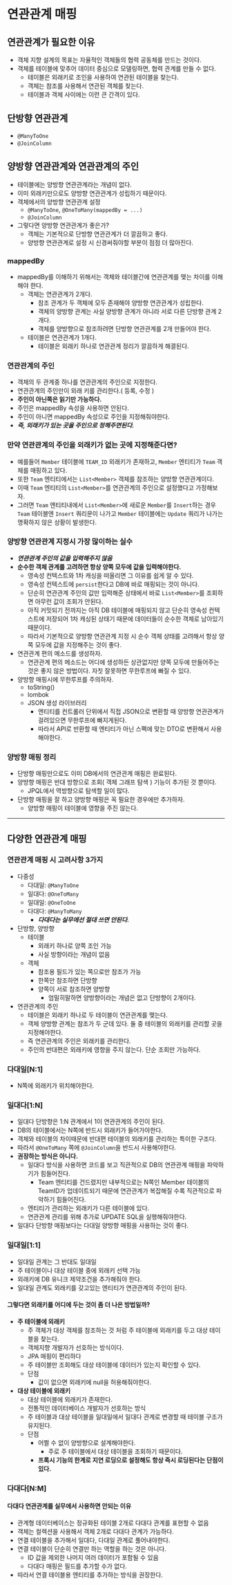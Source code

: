 # 연관관계 매핑
## 연관관계가 필요한 이유
- 객체 지향 설계의 목표는 자율적인 객체들의 협력 공동체를 만드는 것이다.
- 객체를 테이블에 맞추어 데이터 중심으로 모델링하면, 협력 관계를 만들 수 없다.
  - 테이블은 외래키로 조인을 사용하여 연관된 테이블을 찾는다.
  - 객체는 참조를 사용해서 연관된 객체를 찾는다.
  - 테이블과 객체 사이에는 이런 큰 간격이 있다.

## 단방향 연관관계
- `@ManyToOne`
- `@JoinColumn`

## 양방향 연관관계와 연관관계의 주인
- 테이블에는 양방향 연관관계라는 개념이 없다.
- 이미 외래키만으로도 양방향 연관관계가 성립하기 때문이다.
- 객체에서의 양방향 연관관계 설정
  - `@ManyToOne`, `@OneToMany(mappedBy = ...)`
  - `@JoinColumn`
- 그렇다면 양방향 연관관계가 좋은가?
  - 객체는 기본적으로 단방향 연관관계가 더 깔끔하고 좋다.
  - 양방향 연관관계로 설정 시 신경써줘야할 부분이 점점 더 많아진다.

### mappedBy
- mappedBy를 이해하기 위해서는 객체와 테이블간에 연관관계를 맺는 차이를 이해해야 한다.
  - 객체는 연관관계가 2개다.
    - 참조 관계가 두 객체에 모두 존재해야 양방향 연관관계가 성립한다.
    - 객체의 양방향 관계는 사실 양방향 관계가 아니라 서로 다른 단방향 관계 2개다.
    - 객체를 양방향으로 참조하려면 단방향 연관관계를 2개 만들어야 한다.
  - 테이블은 연관관계가 1개다.
    - 테이블은 외래키 하나로 연관관계 정리가 깔끔하게 해결된다.

### 연관관계의 주인
- 객체의 두 관계중 하나를 연관관계의 주인으로 지정한다.
- 연관관계의 주인만이 외래 키를 관리한다.( 등록, 수정 )
- **주인이 아닌쪽은 읽기만 가능하다.**
- 주인은 mappedBy 속성을 사용하면 안된다.
- 주인이 아니면 mappedBy 속성으로 주인을 지정해줘야한다.
- ***즉, 외래키가 있는 곳을 주인으로 정해주면된다.***

### 만약 연관관계의 주인을 외래키가 없는 곳에 지정해준다면?
- 예를들어 `Member` 테이블에 `TEAM_ID` 외래키가 존재하고, `Member` 엔티티가 `Team` 객체를 매핑하고 있다.
- 또한 `Team` 엔티티에서는 `List<Member>` 객체를 참조하는 양방향 연관관계이다.
- 이때 `Team` 엔티티의 `List<Member>`를 연관관계의 주인으로 설정했다고 가정해보자.
- 그러면 `Team` 엔티티내에서 `List<Member>`에 새로운 `Member`를 `Insert`하는 경우 `Team` 테이블엔 `Insert` 쿼리문이 나가고 `Member` 테이블에는 `Update` 쿼리가 나가는 명확하지 않은 상황이 발생한다.

### 양방향 연관관계 지정시 가장 많이하는 실수
- ***연관관계 주인의 값을 입력해주지 않음***
- **순수한 객체 관계를 고려하면 항상 양쪽 모두에 값을 입력해야한다.**
  - 영속성 컨텍스트와 1차 캐싱을 떠올리면 그 이유를 쉽게 알 수 있다.
  - 영속성 컨텍스트에 `persist`한다고 DB에 바로 매핑되는 것이 아니다.
  - 단순히 연관관계 주인의 값만 입력해준 상태에서 바로 `List<Member>`를 조회하면 아무런 값이 조회가 안된다.
  - 아직 커밋되기 전까지는 아직 DB 테이블에 매핑되지 않고 단순히 영속성 컨텍스트에 저장되어 1차 캐싱된 상태기 때문에 데이터들이 순수한 객체로 남아있기 때문이다.
  - 따라서 기본적으로 양방향 연관관계 지정 시 순수 객체 상태를 고려해서 항상 양쪽 모두에 값을 지정해주는 것이 좋다.
- 연관관계 편의 메소드를 생성하자.
  - 연관관계 편의 메소드는 어디에 생성하든 상관없지만 양쪽 모두에 만들어주는 것은 좋지 않은 방법이다. 자칫 잘못하면 무한루프에 빠질 수 있다.
- 양방향 매핑시에 무한루프를 주의하자.
  - toString()
  - lombok
  - JSON 생성 라이브러리
    - 엔티티를 컨트롤러 단위에서 직접 JSON으로 변환할 때 양방향 연관관계가 걸려있으면 무한루프에 빠지게된다.
    - 따라서 API로 반환할 때 엔티티가 아닌 스펙에 맞는 DTO로 변환해서 사용해야한다.

### 양방향 매핑 정리
- 단방향 매핑만으로도 이미 DB에서의 연관관계 매핑은 완료된다.
- 양방향 매핑은 반대 방향으로 조회( 객체 그래프 탐색 ) 기능이 추가된 것 뿐이다.
  - JPQL에서 역방향으로 탐색할 일이 많다.
- 단방향 매핑을 잘 하고 양방향 매핑은 꼭 필요한 경우에만 추가하자.
  - 양방향 매핑이 테이블에 영향을 주진 않는다.

***
## 다양한 연관관계 매핑
### 연관관계 매핑 시 고려사항 3가지
- 다중성
  - 다대일: `@ManyToOne`
  - 일대다: `@OneToMany`
  - 일대일: `@OneToOne`
  - 다대다: `@ManyToMany`
    - ***다대다는 실무에선 절대 쓰면 안된다.***
- 단방향, 양방향
  - 테이블
    - 외래키 하나로 양쪽 조인 가능
    - 사실 방향이라는 개념이 없음
  - 객체
    - 참조용 필드가 있는 쪽으로만 참조가 가능
    - 한쪽만 참조하면 단방향
    - 양쪽이 서로 참조하면 양방향
      - 엄밀히말하면 양방향이라는 개념은 없고 단방향이 2개이다.
- 연관관계의 주인
  - 테이블은 외래키 하나로 두 테이블이 연관관계를 맺는다.
  - 객체 양방향 관계는 참조가 두 군데 있다. 둘 중 테이블의 외래키를 관리할 곳을 지정해야한다.
  - 즉 연관관계의 주인은 외래키를 관리한다.
  - 주인의 반대편은 외래키에 영향을 주지 않는다. 단순 조회만 가능하다.

### 다대일[N:1]
- N쪽에 외래키가 위치해야한다.

### 일대다[1:N]
- 일대다 단방향은 1:N 관계에서 1이 연관관계의 주인이 된다.
- DB의 테이블에서는 N쪽에 반드시 외래키가 들어가야한다.
- 객체와 테이블의 차이때문에 반대편 테이블의 외래키를 관리하는 특이한 구조다.
- 따라서 `@OneToMany` 쪽에 `@JoinColumn`을 반드시 사용해야한다.
- **권장하는 방식은 아니다.**
  - 일대다 방식을 사용하면 코드를 보고 직관적으로 DB의 연관관계 매핑을 파악하기가 힘들어진다.
    - Team 엔티티를 건드렸지만 내부적으로는 N쪽인 Member 테이블의 TeamID가 업데이트되기 때문에 연관관계가 복잡해질 수록 직관적으로 파악하기 힘들어진다.
  - 엔티티가 관리하는 외래키가 다른 테이블에 있다. 
  - 연관관계 관리를 위해 추가로 UPDATE SQL을 실행해줘야한다.
- 일대다 단방향 매핑보다는 다대일 양방향 매핑을 사용하는 것이 좋다.

### 일대일[1:1]
- 일대일 관계는 그 반대도 일대일
- 주 테이블이나 대상 테이블 중에 외래키 선택 가능
- 외래키에 DB 유니크 제약조건을 추가해줘야 한다.
- 일대일 관계도 외래키를 갖고있는 엔티티가 연관관계의 주인이 된다.

#### 그렇다면 외래키를 어디에 두는 것이 좀 더 나은 방법일까?
- **주 테이블에 외래키**
  - 주 객체가 대상 객체를 참조하는 것 처럼 주 테이블에 외래키를 두고 대상 테이블을 찾는다.
  - 객체지향 개발자가 선호하는 방식이다.
  - JPA 매핑이 편리하다
  - 주 테이블만 조회해도 대상 테이블에 데이터가 있는지 확인할 수 있다.
  - 단점
    - 값이 없으면 외래키에 null을 허용해줘야한다.
- **대상 테이블에 외래키**
  - 대상 테이블에 외래키가 존재한다.
  - 전통적인 데이터베이스 개발자가 선호하는 방식
  - 주 테이블과 대상 테이블을 일대일에서 일대다 관계로 변경할 때 테이블 구조가 유지된다.
  - 단점
    - 어쩔 수 없이 양방향으로 설계해야한다.
      - 주로 주 테이블에서 대상 테이블을 조회하기 때문이다.
    - **프록시 기능의 한계로 지연 로딩으로 설정해도 항상 즉시 로딩된다는 단점이 있다.**

### 다대다[N:M]
#### 다대다 연관관계를 실무에서 사용하면 안되는 이유
- 관계형 데이터베이스는 정규화된 테이블 2개로 다대다 관계를 표현할 수 없음
- 객체는 컬렉션을 사용해서 객체 2개로 다대다 관계가 가능하다. 
- 연결 테이블을 추가해서 일대다, 다대일 관계로 풀어내야한다.
- 연결 테이블이 단순히 연결만 하는 역할을 하는 것은 아니다.
  - ID 값을 제외한 나머지 여러 데이터가 포함될 수 있음
  - 다대다 매핑은 필드를 추가할 수가 없다.
- 따라서 연결 테이블용 엔티티를 추가하는 방식을 권장한다.

